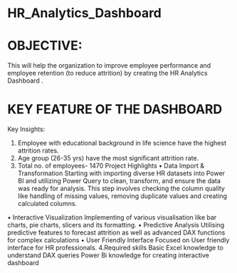 # HR_Analytics_Dashboard
# OBJECTIVE:
This will help the organization to improve employee performance and employee retention (to reduce attrition) by creating the HR Analytics Dashboard .

# KEY FEATURE OF THE DASHBOARD
Key Insights:
1.	Employee with educational background in life science have the highest attrition rates.
2.	Age group (26-35 yrs) have the most significant attrition rate.
3.	Total no. of employees- 1470
Project Highlights
•	Data Import & Transformation
Starting with importing diverse HR datasets into Power BI and utilizing Power Query to clean, transform, and ensure the data was ready for analysis. This step involves checking the column quality like handling of missing values, removing duplicate values  and creating calculated columns.

•	Interactive Visualization
Implementing of various visualisation  like bar charts, pie charts, slicers and its formatting.
•	Predictive Analysis
Utilising predictive features to forecast attrition as well as advanced DAX functions for complex  calculations
•	User Friendly  Interface
Focused on User friendly interface for HR professionals.
  4.Required skills
   Basic Excel knowledge to understand DAX queries
 Power Bi knowledge for creating interactive dashboard












